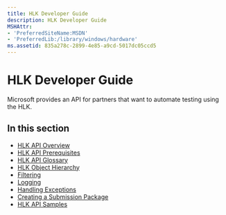 ```yaml
---
title: HLK Developer Guide
description: HLK Developer Guide
MSHAttr:
- 'PreferredSiteName:MSDN'
- 'PreferredLib:/library/windows/hardware'
ms.assetid: 835a278c-2899-4e85-a9cd-5017dc05ccd5
---
```


# HLK Developer Guide


Microsoft provides an API for partners that want to automate testing using the HLK.

## <span id="in-this-section"></span>In this section


-   [HLK API Overview](hlk-api-overview.md)
-   [HLK API Prerequisites](hlk-api-prerequisites-hlk-om.md)
-   [HLK API Glossary](hlk-api-glossary.md)
-   [HLK Object Hierarchy](hlk-object-hierarchy.md)
-   [Filtering](filtering.md)
-   [Logging](logging.md)
-   [Handling Exceptions](handling-exceptions.md)
-   [Creating a Submission Package](creating-a-submission-package.md)
-   [HLK API Samples](hlk-api-samples.md)

 

 






